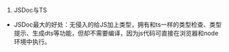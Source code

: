 1. JSDoc与TS

  - JSDoc最大的好处：无侵入的给JS加上类型，拥有和ts一样的类型检查、类型提示、生成dts等功能，但却不需要编译，因为js代码可直接在浏览器和node环境中执行。
  
